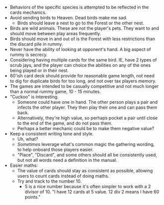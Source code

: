 - Behaviors of the specific species is attempted to be reflected in the cards mechanics.
- Avoid sending birds to Heaven. Dead birds make me sad.
    - Birds should leave a nest to go to the Forest or the other nest.
- Birds are wild animals. These are not the player's pets. They want to and should move between play areas frequently.
- Birds should move in and out of is the Forest with less restrictions than the discard pile in rummy.
- Never have the ability of looking at opponent's hand. A big aspect of rummy is secrecy.
- Considering having multiple cards for the same bird. IE, have 2 types of scrub jays, and the player can choice the abilities on any of the ones being played or in their nest.
- 60'ish card deck should provide for reasonable game length, not need to dig for duplicate birds for too long, and not over tax players memory.
- The games are intended to be casually competitive and not much longer than a normal rummy game, 10 - 15 minutes.
- "Cuckoo" is interesting.
    - Someone could have one in hand. The other person plays a pair and infects the other player. They then play their one and can pass them back.
    - Alternatively, they're high value, so perhaps pocket a pair until close to the end of the game, and do not pass them.
    - Perhaps a better mechanic could be to make them negative value?
- Keep a consistent writing tone and style.
    - Uh, what?
    - _Sometimes_ leverage what's common magic the gathering wording, to help onboard those players easier.
    - "Place", "Discard", and some others should all be consistently used, but not all words need a definition in the manual.
- Easier maths:
    - The value of cards should stay as consistent as possible, allowing users to count cards instead of doing maths.
    - Try and track to the number 10.
        - 5 is a nice number because it's often simpler to work with a 2 divisor of 10. "I have 12 cards at 5 value. 12 div 2 means I have 60 points."
